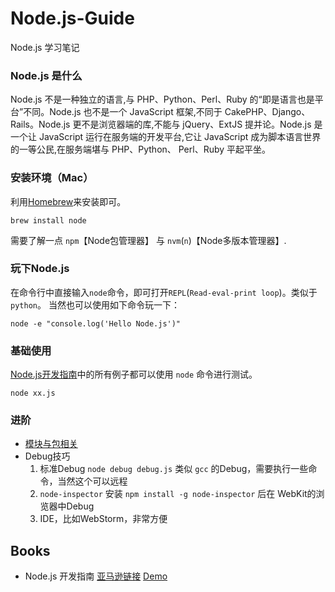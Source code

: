 # Node.js-Guide
Node.js 学习笔记

### Node.js 是什么
Node.js 不是一种独立的语言,与 PHP、Python、Perl、Ruby 的“即是语言也是平台”不同。Node.js 也不是一个 JavaScript 框架,不同于 CakePHP、Django、Rails。Node.js 更不是浏览器端的库,不能与 jQuery、ExtJS  提并论。Node.js 是一个让 JavaScript 运行在服务端的开发平台,它让 JavaScript 成为脚本语言世界的一等公民,在服务端堪与 PHP、Python、 Perl、Ruby 平起平坐。

### 安装环境（Mac）
利用[Homebrew]()来安装即可。
```
brew install node
```
需要了解一点 `npm`【Node包管理器】 与 `nvm`(`n`)【Node多版本管理器】.

### 玩下Node.js
在命令行中直接输入`node`命令，即可打开`REPL`(`Read-eval-print loop`)。类似于 `python`。
当然也可以使用如下命令玩一下：
```
node -e "console.log('Hello Node.js')"
```

### 基础使用
[Node.js开发指南]()中的所有例子都可以使用 `node` 命令进行测试。   
```
node xx.js
```

### 进阶
-   [模块与包相关](https://github.com/shjborage/Node.js-Guide/blob/master/Node.js%E5%BC%80%E5%8F%91%E6%8C%87%E5%8D%97/3.3%20%E6%A8%A1%E5%9D%97%E5%92%8C%E5%8C%85/Guide.md)
-   Debug技巧
    1. 标准Debug `node debug debug.js` 类似 `gcc` 的Debug，需要执行一些命令，当然这个可以远程
    2. `node-inspector` 安装 `npm install -g node-inspector` 后在 WebKit的浏览器中Debug
    3. IDE，比如WebStorm，非常方便

## Books  
-   Node.js 开发指南 [亚马逊链接](http://www.amazon.cn/Node-%E9%83%AD%E5%AE%B6%E5%AE%9D/dp/B00ALPRM3W/ref=sr_1_14?ie=UTF8&qid=1456324247&sr=8-14&keywords=node.js)  [Demo](https://github.com/shjborage/Node.js-Guide/tree/master/Node.js%E5%BC%80%E5%8F%91%E6%8C%87%E5%8D%97)

